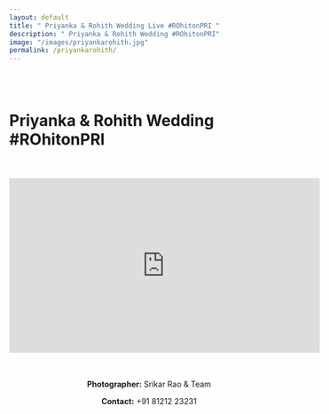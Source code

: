```yaml
---
layout: default
title: " Priyanka & Rohith Wedding Live #ROhitonPRI "
description: " Priyanka & Rohith Wedding #ROhitonPRI"
image: "/images/priyankarohith.jpg"
permalink: /priyankarohith/
---
```

<br>
<br>
<h1>Priyanka & Rohith Wedding #ROhitonPRI</h1>
<br>
<br>
<div class="row">
<iframe width="560" height="315" src="https://www.youtube.com/embed/tnQF5wlwgwg" title="YouTube video player" frameborder="0" allow="accelerometer; autoplay; clipboard-write; encrypted-media; gyroscope; picture-in-picture" allowfullscreen></iframe>
</div>
<br>
<br>
<div  class="col-md-6" data-aos="fade-up" style="text-align:left; float:none;margin:auto;">
<p style="text-align:center"><b>Photographer:</b> Srikar Rao & Team</p>
<p style="text-align:center"><b>Contact:</b> +91 81212 23231</p>
<br>
</div>
